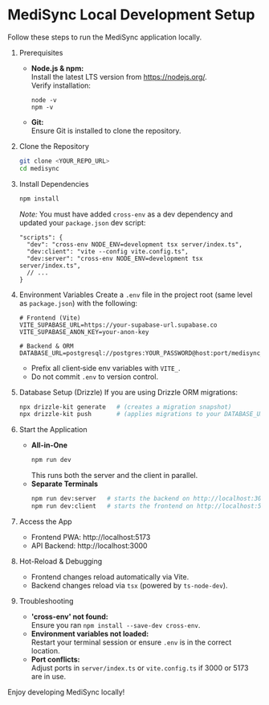 MediSync Local Development Setup
===============================

Follow these steps to run the MediSync application locally.

1. Prerequisites
   - **Node.js & npm:**  
     Install the latest LTS version from https://nodejs.org/.  
     Verify installation:
       ```
       node -v
       npm -v
       ```
   - **Git:**  
     Ensure Git is installed to clone the repository.

2. Clone the Repository
   ```bash
   git clone <YOUR_REPO_URL>
   cd medisync
   ```

3. Install Dependencies
   ```bash
   npm install
   ```
   *Note:* You must have added `cross-env` as a dev dependency and updated your `package.json` dev script:
   ```jsonc
   "scripts": {
     "dev": "cross-env NODE_ENV=development tsx server/index.ts",
     "dev:client": "vite --config vite.config.ts",
     "dev:server": "cross-env NODE_ENV=development tsx server/index.ts",
     // ...
   }
   ```

4. Environment Variables
   Create a `.env` file in the project root (same level as `package.json`) with the following:
   ```
   # Frontend (Vite)
   VITE_SUPABASE_URL=https://your-supabase-url.supabase.co
   VITE_SUPABASE_ANON_KEY=your-anon-key

   # Backend & ORM
   DATABASE_URL=postgresql://postgres:YOUR_PASSWORD@host:port/medisync_db
   ```
   - Prefix all client‑side env variables with `VITE_`.
   - Do not commit `.env` to version control.

5. Database Setup (Drizzle)
   If you are using Drizzle ORM migrations:
   ```bash
   npx drizzle-kit generate   # (creates a migration snapshot)
   npx drizzle-kit push       # (applies migrations to your DATABASE_URL)
   ```

6. Start the Application
   - **All-in-One**  
     ```bash
     npm run dev
     ```
     This runs both the server and the client in parallel.
   - **Separate Terminals**  
     ```bash
     npm run dev:server   # starts the backend on http://localhost:3000
     npm run dev:client   # starts the frontend on http://localhost:5173
     ```

7. Access the App
   - Frontend PWA: http://localhost:5173  
   - API Backend:    http://localhost:3000  

8. Hot-Reload & Debugging
   - Frontend changes reload automatically via Vite.  
   - Backend changes reload via `tsx` (powered by `ts-node-dev`).

9. Troubleshooting
   - **'cross-env' not found:**  
     Ensure you ran `npm install --save-dev cross-env`.  
   - **Environment variables not loaded:**  
     Restart your terminal session or ensure `.env` is in the correct location.
   - **Port conflicts:**  
     Adjust ports in `server/index.ts` or `vite.config.ts` if 3000 or 5173 are in use.

Enjoy developing MediSync locally!
